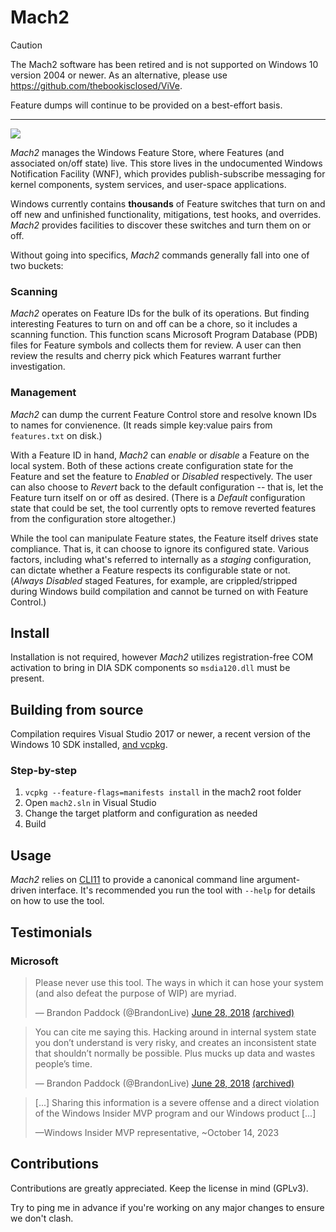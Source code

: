 # Mach2

> [!CAUTION]
> The Mach2 software has been retired and is not supported on Windows 10 version 2004 or newer.
> As an alternative, please use https://github.com/thebookisclosed/ViVe.
>
> Feature dumps will continue to be provided on a best-effort basis.
---

![](./gfx/usage.png)

*Mach2* manages the Windows Feature Store, where Features (and associated on/off state) live. This store lives in the undocumented Windows Notification Facility (WNF), which provides publish-subscribe messaging for kernel components, system services, and user-space applications.

Windows currently contains **thousands** of Feature switches that turn on and off new and unfinished functionality, mitigations, test hooks, and overrides. *Mach2* provides facilities to discover these switches and turn them on or off.

Without going into specifics, *Mach2* commands generally fall into one of two buckets:

### Scanning
*Mach2* operates on Feature IDs for the bulk of its operations. But finding interesting Features to turn on and off can be a chore, so it includes a scanning function. This function scans Microsoft Program Database (PDB) files for Feature symbols and collects them for review. A user can then review the results and cherry pick which Features warrant further investigation.

### Management
*Mach2* can dump the current Feature Control store and resolve known IDs to names for convienence. (It reads simple key:value pairs from `features.txt` on disk.)

With a Feature ID in hand, *Mach2* can *enable* or *disable* a Feature on the local system. Both of these actions create configuration state for the Feature and set the feature to *Enabled* or *Disabled* respectively. The user can also choose to *Revert* back to the default configuration -- that is, let the Feature turn itself on or off as desired. (There is a *Default* configuration state that could be set, the tool currently opts to remove reverted features from the configuration store altogether.)

While the tool can manipulate Feature states, the Feature itself drives state compliance. That is, it can choose to ignore its configured state. Various factors, including what's referred to internally as a *staging* configuration, can dictate whether a Feature respects its configurable state or not. (*Always Disabled* staged Features, for example, are crippled/stripped during Windows build compilation and cannot be turned on with Feature Control.)

## Install
Installation is not required, however *Mach2* utilizes registration-free COM activation to bring in DIA SDK components so `msdia120.dll` must be present.

## Building from source

Compilation requires Visual Studio 2017 or newer, a recent version of the Windows 10 SDK installed, [and vcpkg](https://docs.microsoft.com/en-us/cpp/build/install-vcpkg).

### Step-by-step
1. `vcpkg --feature-flags=manifests install` in the mach2 root folder
2. Open `mach2.sln` in Visual Studio
3. Change the target platform and configuration as needed
4. Build

## Usage
*Mach2* relies on [CLI11](https://github.com/CLIUtils/CLI11) to provide a canonical command line argument-driven interface. It's recommended you run the tool with `--help` for details on how to use the tool.

## Testimonials

### Microsoft

<blockquote class="twitter-tweet" data-lang="en"><p lang="en" dir="ltr">Please never use this tool. The ways in which it can hose your system (and also defeat the purpose of WIP) are myriad.</p>&mdash; Brandon Paddock (@BrandonLive) <a href="https://twitter.com/BrandonLive/status/1012145159104954368?ref_src=twsrc%5Etfw">June 28, 2018</a> <a href="https://web.archive.org/web/20180628053245/https://twitter.com/BrandonLive/status/1012145159104954368">(archived)</a></blockquote>

<blockquote class="twitter-tweet" data-conversation="none" data-lang="en"><p lang="en" dir="ltr">You can cite me saying this. Hacking around in internal system state you don’t understand is very risky, and creates an inconsistent state that shouldn’t normally be possible. Plus mucks up data and wastes people’s time.</p>&mdash; Brandon Paddock (@BrandonLive) <a href="https://twitter.com/BrandonLive/status/1012163763204583425?ref_src=twsrc%5Etfw">June 28, 2018</a> <a href="https://web.archive.org/web/20180628051527/https://twitter.com/BrandonLive/status/1012163763204583425">(archived)</a></blockquote>

<blockquote><p>[...] Sharing this information is a severe offense and a direct violation of the Windows Insider MVP program and our Windows product [...]</p>
  
&mdash;Windows Insider MVP representative, ~October 14, 2023</blockquote>

## Contributions
Contributions are greatly appreciated. Keep the license in mind (GPLv3).

Try to ping me in advance if you're working on any major changes to ensure we don't clash.
